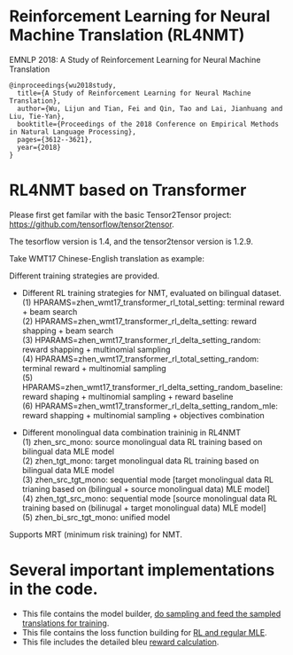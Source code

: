 # Reinforcement Learning for Neural Machine Translation (RL4NMT)
EMNLP 2018: A Study of Reinforcement Learning for Neural Machine Translation
```
@inproceedings{wu2018study,
  title={A Study of Reinforcement Learning for Neural Machine Translation},
  author={Wu, Lijun and Tian, Fei and Qin, Tao and Lai, Jianhuang and Liu, Tie-Yan},
  booktitle={Proceedings of the 2018 Conference on Empirical Methods in Natural Language Processing},
  pages={3612--3621},
  year={2018}
}
```

# RL4NMT based on Transformer
Please first get familar with the basic Tensor2Tensor project: https://github.com/tensorflow/tensor2tensor.

The tesorflow version is 1.4, and the tensor2tensor version is 1.2.9. 

Take WMT17 Chinese-English translation as example: 

Different training strategies are provided.

* Different RL training strategies for NMT, evaluated on bilingual dataset. <br>
(1) HPARAMS=zhen_wmt17_transformer_rl_total_setting: terminal reward + beam search <br>
(2) HPARAMS=zhen_wmt17_transformer_rl_delta_setting: reward shapping + beam search <br>
(3) HPARAMS=zhen_wmt17_transformer_rl_delta_setting_random: reward shapping + multinomial sampling <br>
(4) HPARAMS=zhen_wmt17_transformer_rl_total_setting_random: terminal reward + multinomial sampling <br>
(5) HPARAMS=zhen_wmt17_transformer_rl_delta_setting_random_baseline: reward shaping + multinomial sampling + reward baseline <br>
(6) HPARAMS=zhen_wmt17_transformer_rl_delta_setting_random_mle: reward shapping + multinomial sampling + objectives combination

* Different monolingual data combination traininig in RL4NMT <br>
(1) zhen_src_mono: source monolingual data RL training based on bilingual data MLE model <br>
(2) zhen_tgt_mono: target monolingual data RL training based on bilingual data MLE model <br>
(3) zhen_src_tgt_mono: sequential mode [target monolingual data RL trianing based on (bilingual + source monolingual data) MLE model] <br>
(4) zhen_tgt_src_mono: sequential mode [source monolingual data RL training based on (bilinugal + target monolingual data) MLE model] <br>
(5) zhen_bi_src_tgt_mono: unified model

Supports MRT (minimum risk training) for NMT. 

# Several important implementations in the code.
* This file contains the model builder, [do sampling and feed the sampled translations for training](https://github.com/apeterswu/RL4NMT/blob/master/tensor2tensor/utils/model_builder.py#L132).
* This file contains the loss function building for [RL and regular MLE](https://github.com/apeterswu/RL4NMT/blob/master/tensor2tensor/utils/t2t_model.py#L595).
* This file includes the detailed bleu [reward calculation](https://github.com/apeterswu/RL4NMT/blob/master/tensor2tensor/utils/bleu_hook.py#L59).
